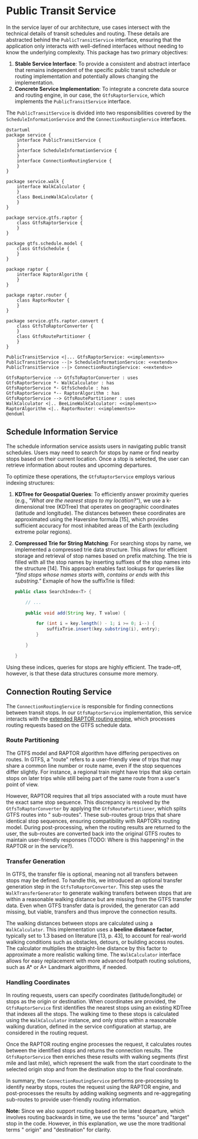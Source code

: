# Public Transit Service

In the service layer of our architecture, use cases intersect with the technical details of transit schedules and
routing. These details are abstracted behind the `PublicTransitService` interface, ensuring that the application only
interacts with well-defined interfaces without needing to know the underlying complexity. This package has two
primary objectives:

1. **Stable Service Interface**: To provide a consistent and abstract interface that remains independent of the
   specific public transit schedule or routing implementation and potentially allows changing the implementation.
2. **Concrete Service Implementation**: To integrate a concrete data source and routing engine, in our case,
   the `GtfsRaptorService`, which implements the `PublicTransitService` interface.

The `PublicTransitService` is divided into two responsibilities covered by the `ScheduleInformationService` and
the `ConnectionRoutingService` interfaces.

```plantuml
@startuml
package service {
    interface PublicTransitService {
    }
    interface ScheduleInformationService {
    }
    interface ConnectionRoutingService {
    }
}

package service.walk {
    interface WalkCalculator {
    }
    class BeeLineWalkCalculator {
    }
}

package service.gtfs.raptor {
    class GtfsRaptorService {
    }
}

package gtfs.schedule.model {
    class GtfsSchedule {
    }
}

package raptor {
    interface RaptorAlgorithm {
    }
}

package raptor.router {
    class RaptorRouter {
    }
}

package service.gtfs.raptor.convert {
    class GtfsToRaptorConverter {
    }
    class GtfsRoutePartitioner {
    }
}

PublicTransitService <|... GtfsRaptorService: <<implements>>
PublicTransitService --|> ScheduleInformationService: <<extends>>
PublicTransitService --|> ConnectionRoutingService: <<extends>>

GtfsRaptorService --> GtfsToRaptorConverter : uses
GtfsRaptorService *- WalkCalculator : has
GtfsRaptorService *- GtfsSchedule : has
GtfsRaptorService *-- RaptorAlgorithm : has
GtfsRaptorService --> GtfsRoutePartitioner : uses
WalkCalculator <|.. BeeLineWalkCalculator: <<implements>>
RaptorAlgorithm <|.. RaptorRouter: <<implements>>
@enduml
```

## Schedule Information Service

The schedule information service assists users in navigating public transit schedules. Users may need to search for
stops by name or find nearby stops based on their current location. Once a stop is selected, the user can retrieve
information about routes and upcoming departures.

To optimize these operations, the `GtfsRaptorService` employs various indexing structures:

1. **KDTree for Geospatial Queries**: To efficiently answer proximity queries (e.g., *"What are the nearest stops to my
   location?"*), we use a k-dimensional tree (KDTree) that operates on geographic coordinates (latitude and longitude).
   The distances between these coordinates are approximated using the Haversine formula [15], which provides sufficient
   accuracy for most inhabited areas of the Earth (excluding extreme polar regions).

2. **Compressed Trie for String Matching**: For searching stops by name, we implemented a compressed trie data
   structure. This allows for efficient storage and retrieval of stop names based on prefix matching. The trie is filled
   with all the stop names by inserting suffixes of the stop names into the structure [14]. This approach enables fast
   lookups for queries like *"find stops whose names starts with, contains or ends with this substring."* Exmaple of how
   the suffixTrie is filled:

      ```java
      public class SearchIndex<T> {
   
          // ...
   
          public void add(String key, T value) {
   
              for (int i = key.length() - 1; i >= 0; i--) {
                  suffixTrie.insert(key.substring(i), entry);
              }
   
          }
   
      }
      ```

Using these indices, queries for stops are highly efficient. The trade-off, however, is that these data structures
consume more memory.

## Connection Routing Service

The `ConnectionRoutingService` is responsible for finding connections between transit stops. In our `GtfsRaptorService`
implementation, this service interacts with the [extended RAPTOR routing engine](extended-raptor.md), which processes
routing requests based on the GTFS schedule data.

### Route Partitioning

The GTFS model and RAPTOR algorithm have differing perspectives on routes. In GTFS, a "route" refers to a user-friendly
view of trips that may share a common line number or route name, even if the stop sequences differ slightly. For
instance, a regional train might have trips that skip certain stops on later trips while still being part of the same
route from a user's point of view.

However, RAPTOR requires that all trips associated with a route must have the exact same stop sequence. This discrepancy
is resolved by the `GtfsToRaptorConverter` by applying the `GtfsRoutePartitioner`, which splits GTFS routes into "
sub-routes". These sub-routes group trips that share identical stop sequences, ensuring compatibility with RAPTOR’s
routing model. During post-processing, when the routing results are returned to the user, the sub-routes are converted
back into the original GTFS routes to maintain user-friendly responses (TODO: Where is this happening? in the RAPTOR or
in the service?).

### Transfer Generation

In GTFS, the transfer file is optional, meaning not all transfers between stops may be defined. To handle this, we
introduced an optional transfer generation step in the `GtfsToRaptorConverter`. This step uses
the `WalkTransferGenerator` to generate walking transfers between stops that are within a reasonable walking distance
but are missing from the GTFS transfer data. Even when GTFS transfer data is provided, the generator can add missing,
but viable, transfers and thus improve the connection results.

The walking distances between stops are calculated using a `WalkCalculator`. This implementation uses a **beeline
distance factor**, typically set to 1.3 based on literature [13, p. 43], to account for real-world walking conditions
such as obstacles, detours, or building access routes. The calculator multiplies the straight-line distance by this
factor to approximate a more realistic walking time. The `WalkCalculator` interface allows for easy replacement with
more advanced footpath routing solutions, such as A* or A+ Landmark algorithms, if needed.

### Handling Coordinates

In routing requests, users can specify coordinates (latitude/longitude) or stops as the origin or destination. When
coordinates are provided, the `GtfsRaptorService` first identifies the nearest stops using an existing KDTree that
indexes all the stops. The walking time to these stops is calculated using the `WalkCalculator` instance, and only stops
within a reasonable walking duration, defined in the service configuration at startup, are considered in the routing
request.

Once the RAPTOR routing engine processes the request, it calculates routes between the identified stops and returns the
connection results. The `GtfsRaptorService` then enriches these results with walking segments (first mile and last
mile), which represent the walk from the start coordinate to the selected origin stop and from the destination stop to
the final coordinate.

In summary, the `ConnectionRoutingService` performs pre-processing to identify nearby stops, routes the request using
the RAPTOR engine, and post-processes the results by adding walking segments and re-aggregating sub-routes to provide
user-friendly routing information.

**Note:** Since we also support routing based on the latest departure, which involves routing backwards in time, we use
the terms "source" and "target" stop in the code. However, in this explanation, we use the more traditional terms "
origin" and "destination" for clarity.
